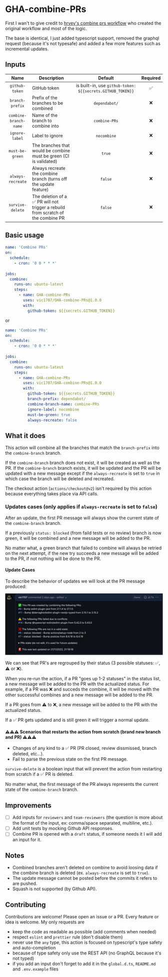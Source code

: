 # GHA-combine-PRs

First I wan't to give credit to [hrvey's combine prs workflow](https://github.com/hrvey/combine-prs-workflow) who created the original workflow and most of the logic.

The base is identical, I just added typescript support, removed the graphql request (because it's not typesafe) and added a few more features such as incremental updates.

## Inputs

|         Name          | Description                                                                       |                          Default                           | Required |
| :-------------------: | --------------------------------------------------------------------------------- | :--------------------------------------------------------: | :------: |
|    `github-token`     | GitHub token                                                                      | is built-in, use `github-token: ${{secrets.GITHUB_TOKEN}}` |    ✅    |
|    `branch-prefix`    | Prefix of the branches to be combined                                             |                       `dependabot/`                        |    ❌    |
| `combine-branch-name` | Name of the branch to combine into                                                |                       `combine-PRs`                        |    ❌    |
|    `ignore-label`     | Label to ignore                                                                   |                        `nocombine`                         |    ❌    |
|    `must-be-green`    | The branches that would be combine must be green (CI is validated)                |                           `true`                           |    ❌    |
|   `always-recreate`   | Always recreate the combine branch (turns off the update feature)                 |                          `false`                           |    ❌    |
|   `survive-delete`    | The deletion of a ✅ PR will not trigger a rebuild from scratch of the combine PR |                          `false`                           |    ❌    |

## Basic usage

```yaml
name: 'Combine PRs'
on:
  schedule:
    - cron: '0 0 * * *'

jobs:
  combine:
    runs-on: ubuntu-latest
    steps:
      - name: GHA-combine-PRs
        uses: vic1707/GHA-combine-PRs@1.0.0
        with:
          github-token: ${{secrets.GITHUB_TOKEN}}
```

or

```yaml
name: 'Combine PRs'
on:
  schedule:
    - cron: '0 0 * * *'

jobs:
  combine:
    runs-on: ubuntu-latest
    steps:
      - name: GHA-combine-PRs
        uses: vic1707/GHA-combine-PRs@1.0.0
        with:
          github-token: ${{secrets.GITHUB_TOKEN}}
          branch-prefix: dependabot/
          combine-branch-name: combine-PRs
          ignore-label: nocombine
          must-be-green: true
          always-recreate: false
```

## What it does

This action will combine all the branches that match the `branch-prefix` into the `combine-branch` branch.

If the `combine-branch` branch does not exist, it will be created as well as the PR.
If the `combine-branch` branch exists, it will be updated and the PR will be updated with a new message except if the `always-recreate` is set to `true` in which case the branch will be deleted and recreated.

The checkout action (`actions/checkout@v2`) isn't required by this action because everything takes place via API calls.

### Updates cases (only applies if `always-recreate` is set to `false`)

After an update, the first PR message will always show the current state of the `combine-branch` branch.

If a previously `status: blocked` (from faild tests or no review) branch is now green, it will be combined and a new message will be added to the PR.

No matter what, a green branch that failed to combine will always be retried on the next attempt, if the new try succeeds a new message will be added to the PR, if not nothing will be done to the PR.

#### Update Cases

To describe the behavior of updates we will look at the PR message produced:

[![PR_Message.png](img/PR_Message.png)](img/PR_Message.png)

We can see that PR's are regrouped by their status (3 possible statuses: ✅, ⚠️ or ❌).

When you re-run the action, if a PR "goes up 1-2 statuses" in the status list, a new message will be added to the PR with the actualized status.
For example, if a PR was ❌ and succeds the combine, it will be moved with the other successful combines and a new message will be added to the PR.

If a PR goes from ⚠️ to ❌, a new message will be added to the PR with the actualized status.

If a ✅ PR gets updated and is still green it will trigger a normal update.

#### ⚠️⚠️⚠️ Scenarios that restarts the action from scratch (brand new branch and PR) ⚠️⚠️⚠️

- Changes of any kind to a ✅ PR (PR closed, review dissmissed, branch deleted, etc...).
- Fail to parse the previous state on the first PR message.

`survive-delete` is a boolean input that will prevent the action from restarting from scratch if a ✅ PR is deleted.

No matter what, the first message of the PR always represents the current state of the `combine-branch` branch.

## Improvements

- [ ] Add inputs for `reviewers` and `team-reviewers` (the question is more about the format of the input, ex: comma/space separated, multiline, etc.).
- [ ] Add unit tests by mocking Github API responses.
- [ ] Combine PR is opened with a `draft` status, if someone needs it I will add an input for it.

## Notes

- Combined branches aren't deleted on combine to avoid loosing data if the combine branch is deleted (ex. `always-recreate` is set to `true`).
- The update message cannot be posted before the commits it refers to are pushed.
- Squash is not supported (by Github API).

## Contributing

Contributions are welcome! Please open an issue or a PR.
Every feature or idea is welcome.
My only requests are

- keep the code as readable as possible (add comments when needed)
- respect `eslint` and `prettier` rule (don't disable them)
- never use the `any` type, this action is focused on typescript's type safety and auto-completion
- because of type safety only use the REST API (no GraphQL because it's not typed)
- if you add an input don't forget to add it in the `global.d.ts`, `README.md` and `.env.example` files
